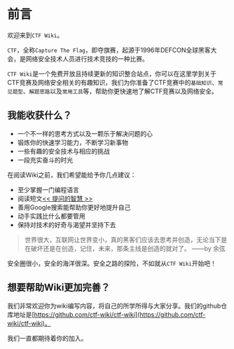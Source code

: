 # 前言

欢迎来到`CTF Wiki`。

`CTF`，全称`Capture The Flag`，即夺旗赛，起源于1996年DEFCON全球黑客大会，是网络安全技术人员进行技术竞技的一种比赛。

`CTF Wiki`是一个免费开放且持续更新的知识整合站点，你可以在这里学到关于CTF竞赛及网络安全相关的有趣知识，我们为你准备了CTF竞赛中的`基础知识`、`常见题型`、`解题思路`以及`常用工具`等，帮助你更快速地了解CTF竞赛以及网络安全。

## 我能收获什么？

* 一个不一样的思考方式以及一颗乐于解决问题的心
* 锻炼你的快速学习能力，不断学习新事物
* 一些有趣的安全技术与相应的挑战
* 一段充实奋斗的时光

在阅读Wiki之前，我们希望能给予你几点建议：

* 至少掌握一门编程语言
* 阅读短文[<< 提问的智慧 >>](http://www.jianshu.com/p/60dd8e9cd12f)
* 善用Google搜索能帮助你更好地提升自己
* 动手实践比什么都要管用
* 保持对技术的好奇与渴望并坚持下去

> 世界很大，互联网让世界变小，真的黑客们应该去思考并创造，无论当下是在破坏还是在创造，记住，未来，那条主线是创造的就对了。 ——by 余弦

安全圈很小，安全的海洋很深。安全之路的探险，不如就从`CTF Wiki`开始吧！

## 想要帮助Wiki更加完善？

我们非常欢迎你为wiki编写内容，将自己的所学所得与大家分享。我们的github仓库地址是[https://github.com/ctf-wiki/ctf-wiki](https://github.com/ctf-wiki/ctf-wiki)。

我们一直都期待着你的加入。
